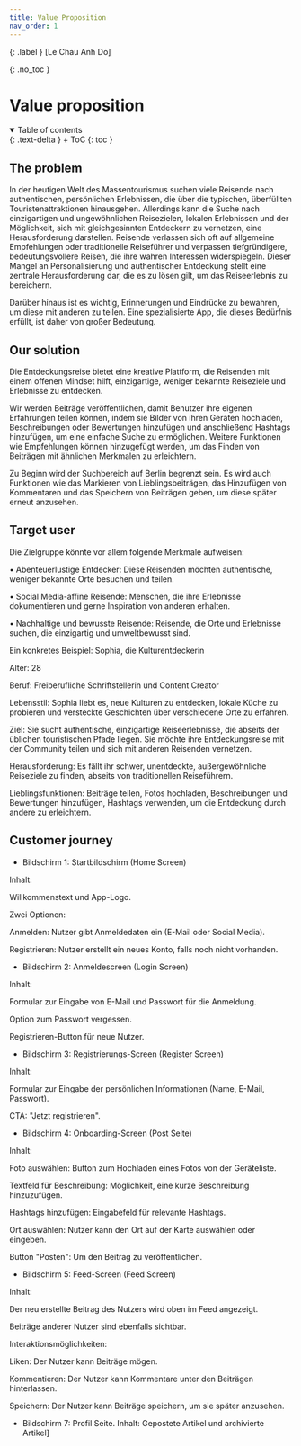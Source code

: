 ```yaml
---
title: Value Proposition
nav_order: 1
---
```


{: .label }
[Le Chau Anh Do]

{: .no_toc }
# Value proposition

<details open markdown="block">
{: .text-delta }
<summary>Table of contents</summary>
+ ToC
{: toc }
</details>

## The problem

In der heutigen Welt des Massentourismus suchen viele Reisende nach authentischen, persönlichen Erlebnissen, die über die typischen, überfüllten Touristenattraktionen hinausgehen. Allerdings kann die Suche nach einzigartigen und ungewöhnlichen Reisezielen, lokalen Erlebnissen und der Möglichkeit, sich mit gleichgesinnten Entdeckern zu vernetzen, eine Herausforderung darstellen. Reisende verlassen sich oft auf allgemeine Empfehlungen oder traditionelle Reiseführer und verpassen tiefgründigere, bedeutungsvollere Reisen, die ihre wahren Interessen widerspiegeln. Dieser Mangel an Personalisierung und authentischer Entdeckung stellt eine zentrale Herausforderung dar, die es zu lösen gilt, um das Reiseerlebnis zu bereichern.

Darüber hinaus ist es wichtig, Erinnerungen und Eindrücke zu bewahren, um diese mit anderen zu teilen. Eine spezialisierte App, die dieses Bedürfnis erfüllt, ist daher von großer Bedeutung.

## Our solution

Die Entdeckungsreise bietet eine kreative Plattform, die Reisenden mit einem offenen Mindset hilft, einzigartige, weniger bekannte Reiseziele und Erlebnisse zu entdecken.

Wir werden Beiträge veröffentlichen, damit Benutzer ihre eigenen Erfahrungen teilen können, indem sie Bilder von ihren Geräten hochladen, Beschreibungen oder Bewertungen hinzufügen und anschließend Hashtags hinzufügen, um eine einfache Suche zu ermöglichen. Weitere Funktionen wie Empfehlungen können hinzugefügt werden, um das Finden von Beiträgen mit ähnlichen Merkmalen zu erleichtern.

Zu Beginn wird der Suchbereich auf Berlin begrenzt sein. Es wird auch Funktionen wie das Markieren von Lieblingsbeiträgen, das Hinzufügen von Kommentaren und das Speichern von Beiträgen geben, um diese später erneut anzusehen.

## Target user

Die Zielgruppe könnte vor allem folgende Merkmale aufweisen:

•	Abenteuerlustige Entdecker: Diese Reisenden möchten authentische, weniger bekannte Orte besuchen und teilen.

•	Social Media-affine Reisende: Menschen, die ihre Erlebnisse dokumentieren und gerne Inspiration von anderen erhalten.

•	Nachhaltige und bewusste Reisende: Reisende, die Orte und Erlebnisse suchen, die einzigartig und umweltbewusst sind.

Ein konkretes Beispiel: Sophia, die Kulturentdeckerin

Alter: 28

Beruf: Freiberufliche Schriftstellerin und Content Creator

Lebensstil: Sophia liebt es, neue Kulturen zu entdecken, lokale Küche zu probieren und versteckte Geschichten über verschiedene Orte zu erfahren.

Ziel: Sie sucht authentische, einzigartige Reiseerlebnisse, die abseits der üblichen touristischen Pfade liegen. Sie möchte ihre Entdeckungsreise mit der Community teilen und sich mit anderen Reisenden vernetzen.

Herausforderung: Es fällt ihr schwer, unentdeckte, außergewöhnliche Reiseziele zu finden, abseits von traditionellen Reiseführern.

Lieblingsfunktionen: Beiträge teilen, Fotos hochladen, Beschreibungen und Bewertungen hinzufügen, Hashtags verwenden, um die Entdeckung durch andere zu erleichtern.

## Customer journey

- Bildschirm 1: Startbildschirm (Home Screen)

Inhalt:

Willkommenstext und App-Logo.

Zwei Optionen:

Anmelden: Nutzer gibt Anmeldedaten ein (E-Mail oder Social Media).

Registrieren: Nutzer erstellt ein neues Konto, falls noch nicht vorhanden.


- Bildschirm 2: Anmeldescreen (Login Screen)

Inhalt:

Formular zur Eingabe von E-Mail und Passwort für die Anmeldung.

Option zum Passwort vergessen.

Registrieren-Button für neue Nutzer.

- Bildschirm 3: Registrierungs-Screen (Register Screen)

Inhalt:

Formular zur Eingabe der persönlichen Informationen (Name, E-Mail, Passwort).

CTA: "Jetzt registrieren".

- Bildschirm 4: Onboarding-Screen (Post Seite)

Inhalt:

Foto auswählen: Button zum Hochladen eines Fotos von der Geräteliste.

Textfeld für Beschreibung: Möglichkeit, eine kurze Beschreibung hinzuzufügen.

Hashtags hinzufügen: Eingabefeld für relevante Hashtags.

Ort auswählen: Nutzer kann den Ort auf der Karte auswählen oder eingeben.

Button "Posten": Um den Beitrag zu veröffentlichen.

- Bildschirm 5: Feed-Screen (Feed Screen)

Inhalt:

Der neu erstellte Beitrag des Nutzers wird oben im Feed angezeigt.

Beiträge anderer Nutzer sind ebenfalls sichtbar.

Interaktionsmöglichkeiten:

Liken: Der Nutzer kann Beiträge mögen.

Kommentieren: Der Nutzer kann Kommentare unter den Beiträgen hinterlassen.

Speichern: Der Nutzer kann Beiträge speichern, um sie später anzusehen.

- Bildschirm 7: Profil Seite.
Inhalt: Gepostete Artikel und archivierte Artikel]
